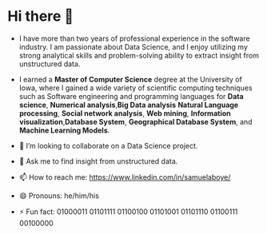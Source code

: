 # Hi there 👋


- I have more than two years of professional experience in the software industry. I am passionate about Data Science, and I enjoy utilizing my strong analytical skills and problem-solving ability to extract insight from unstructured data. 
 
     
- I earned a **Master of Computer Science** degree at the University of Iowa, where I gained a wide variety of scientific computing techniques such as Software engineering and programming languages for **Data science**, **Numerical analysis**,**Big Data analysis** **Natural Language processing**, **Social network analysis**, **Web mining**, **Information visualization**,**Database System**, **Geographical Database System**, and **Machine Learning Models**. 
- 👯  I’m looking to collaborate on a Data Science project.
- 💬 Ask me to find insight from unstructured data.
- 📫 How to reach me:  https://www.linkedin.com/in/samuelaboye/ 
- 😄 Pronouns: he/him/his
- ⚡ Fun fact: 01000011 01101111 01100100 01101001 01101110 01100111 00100000

